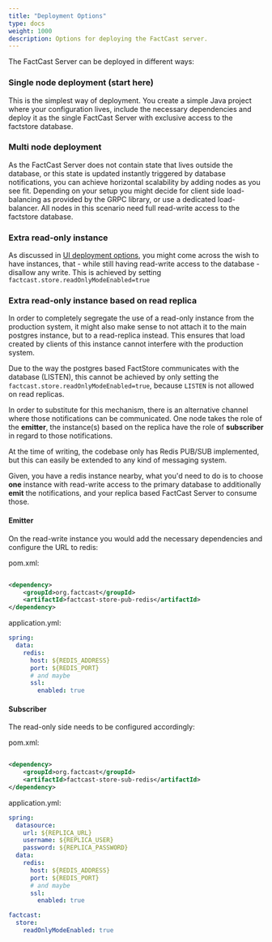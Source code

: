 ```yaml
---
title: "Deployment Options"
type: docs
weight: 1000
description: Options for deploying the FactCast server.
---
```


The FactCast Server can be deployed in different ways:

### Single node deployment (start here)

This is the simplest way of deployment. You create a simple Java project where your configuration
lives, include the necessary dependencies and deploy it as the single FactCast Server with exclusive access
to the factstore database.

### Multi node deployment

As the FactCast Server does not contain state that lives outside the database, or
this state is updated instantly triggered by database notifications, you can achieve
horizontal scalability by adding nodes as you see fit. Depending on your setup you might decide for client
side load-balancing as provided by the GRPC library, or use a dedicated load-balancer.
All nodes in this scenario need full read-write access to the factstore database.

### Extra read-only instance

As discussed in [UI deployment options](../UI/Setup/deployment-options.md), you might come across the wish to have
instances, that - while still having read-write access to the database - disallow any write.
This is achieved by setting `factcast.store.readOnlyModeEnabled=true`

### Extra read-only instance based on read replica

In order to completely segregate the use of a read-only instance from the production system, it might
also make sense to not attach it to the main postgres instance, but to a read-replica instead.
This ensures that load created by clients of this instance cannot interfere with the production system.

Due to the way the postgres based FactStore communicates with the database (LISTEN), this cannot be achieved by
only setting the `factcast.store.readOnlyModeEnabled=true`, because `LISTEN` is not allowed on read replicas.

In order to substitute for this mechanism, there is an alternative channel where those notifications can be
communicated. One node takes the role of the **emitter**, the instance(s) based on the
replica have the role of **subscriber** in regard to those notifications.

At the time of writing, the codebase only has Redis PUB/SUB implemented, but this can easily be extended
to any kind of messaging system.

Given, you have a redis instance nearby, what you'd need to do is to choose **one** instance with read-write
access to the primary database to additionally **emit** the notifications, and your replica based
FactCast Server to consume those.

#### Emitter

On the read-write instance you would add the necessary dependencies and configure the URL to redis:

pom.xml:

```xml

<dependency>
    <groupId>org.factcast</groupId>
    <artifactId>factcast-store-pub-redis</artifactId>
</dependency>
```

application.yml:

```yaml
spring:
  data:
    redis:
      host: ${REDIS_ADDRESS}
      port: ${REDIS_PORT}
      # and maybe
      ssl:
        enabled: true
```

#### Subscriber

The read-only side needs to be configured accordingly:

pom.xml:

```xml

<dependency>
    <groupId>org.factcast</groupId>
    <artifactId>factcast-store-sub-redis</artifactId>
</dependency>
```

application.yml:

```yaml
spring:
  datasource:
    url: ${REPLICA_URL}
    username: ${REPLICA_USER}
    password: ${REPLICA_PASSWORD}
  data:
    redis:
      host: ${REDIS_ADDRESS}
      port: ${REDIS_PORT}
      # and maybe
      ssl:
        enabled: true

factcast:
  store:
    readOnlyModeEnabled: true
```

